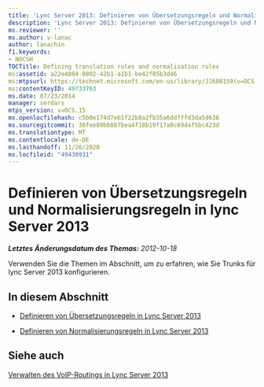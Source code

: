```yaml
---
title: 'Lync Server 2013: Definieren von Übersetzungsregeln und Normalisierungsregeln'
description: 'Lync Server 2013: Definieren von Übersetzungsregeln und Normalisierungsregeln'
ms.reviewer: ''
ms.author: v-lanac
author: lanachin
f1.keywords:
- NOCSH
TOCTitle: Defining translation rules and normalization rules
ms:assetid: a22e4804-8802-42b1-a1b1-be42f85b3d46
ms:mtpsurl: https://technet.microsoft.com/en-us/library/JJ688159(v=OCS.15)
ms:contentKeyID: 49733763
ms.date: 07/23/2014
manager: serdars
mtps_version: v=OCS.15
ms.openlocfilehash: c5b0e174d7eb1f22b8a2fb35a6ddfffd3da5d636
ms.sourcegitcommit: 36fee89bb887bea4f18b19f17a8c69daf5bc423d
ms.translationtype: MT
ms.contentlocale: de-DE
ms.lasthandoff: 11/26/2020
ms.locfileid: "49430931"
---
```

# <a name="defining-translation-rules-and-normalization-rules-in-lync-server-2013"></a>Definieren von Übersetzungsregeln und Normalisierungsregeln in lync Server 2013

<div data-xmlns="http://www.w3.org/1999/xhtml">

<div class="topic" data-xmlns="http://www.w3.org/1999/xhtml" data-msxsl="urn:schemas-microsoft-com:xslt" data-cs="https://msdn.microsoft.com/">

<div data-asp="https://msdn2.microsoft.com/asp">



</div>

<div id="mainSection">

<div id="mainBody">

<span> </span>

_**Letztes Änderungsdatum des Themas:** 2012-10-18_

Verwenden Sie die Themen im Abschnitt, um zu erfahren, wie Sie Trunks für lync Server 2013 konfigurieren.

<div>

## <a name="in-this-section"></a>In diesem Abschnitt

  - [Definieren von Übersetzungsregeln in Lync Server 2013](lync-server-2013-defining-translation-rules.md)

  - [Definieren von Normalisierungsregeln in Lync Server 2013](lync-server-2013-defining-normalization-rules.md)

</div>

<div>

## <a name="see-also"></a>Siehe auch


[Verwalten des VoIP-Routings in Lync Server 2013](lync-server-2013-managing-voice-routing.md)  
  

</div>

</div>

<span> </span>

</div>

</div>

</div>

